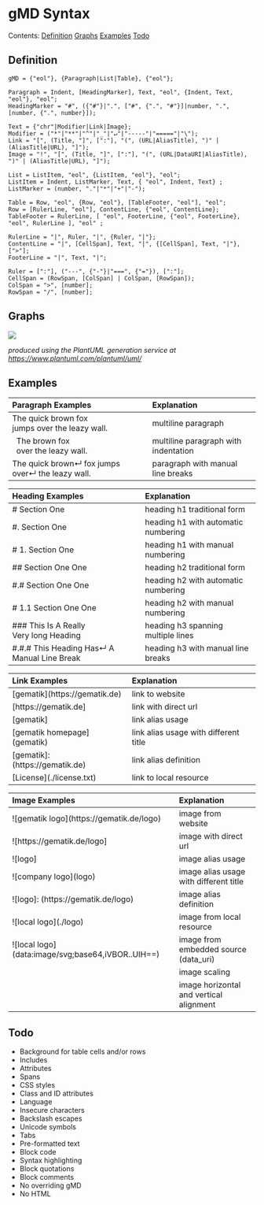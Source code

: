 # gMD Syntax

Contents: [Definition](#definition) [Graphs](#graphs) [Examples](#examples) [Todo](#todo)

## Definition

```
gMD = {"eol"}, {Paragraph|List|Table}, {"eol"};

Paragraph = Indent, [HeadingMarker], Text, "eol", {Indent, Text, "eol"}, "eol";
HeadingMarker = "#", ({"#"}|".", ["#", {".", "#"}]|number, ".", [number, {".", number}]);

Text = {"chr"|Modifier|Link|Image}; 
Modifier = ("*"|"**"|"^"|"_"|"↵"|"-----"|"====="|"\");
Link = "[", (Title, "]", [":"], "(", (URL|AliasTitle), ")" | (AliasTitle|URL), "]"); 
Image = "!", "[", (Title, "]", [":"], "(", (URL|DataURI|AliasTitle), ")" | (AliasTitle|URL), "]"); 

List = ListItem, "eol", {ListItem, "eol"}, "eol";
ListItem = Indent, ListMarker, Text, { "eol", Indent, Text} ;
ListMarker = (number, "."|"*"|"+"|"-");

Table = Row, "eol", {Row, "eol"}, [TableFooter, "eol"], "eol"; 
Row = [RulerLine, "eol"], ContentLine, {"eol", ContentLine}; 
TableFooter = RulerLine, [ "eol", FooterLine, {"eol", FooterLine}, "eol", RulerLine ], "eol" ;

RulerLine = "|", Ruler, "|", {Ruler, "|"};
ContentLine = "|", [CellSpan], Text, "|", {[CellSpan], Text, "|"}, [">"];
FooterLine = "|", Text, "|";

Ruler = [":"], ("---", {"-"}|"===", {"="}), [":"];
CellSpan = (RowSpan, [ColSpan] | ColSpan, [RowSpan]);
ColSpan = ">", [number];
RowSpan = "/", [number];
```

## Graphs

![](https://www.plantuml.com/plantuml/svg/bLJHRjCm57ttLnZpaeu0xqITXZOXAgqIAjrJ2CYbNXSjJIRN4qYnN_aZVeWluLod5xk21rOfiNtkkSSdljUzE3XjdTdqjqBibbToBaTbXaw5KeuVjDKxgn_k_7LxS7wjDvqXV29KGlmX86tHRqtlIbc_DthRzhkbjlV6DgLSc--0OmvocPQXuJXMuYGLckevKeeHG_3g5UPrHCOu9xJn_UD-OonMCSohYJ6jGZE3LTelVjpNEwlySjYsjwsn-B3-tY_sUcT29GN381RgJ7brHg_FUBxW-VNZ9zulwOTnJZ-CdnJaIORyrkHttRhEm54J3RzH3UO51MvMr_vjr-f3PCm0pvJqiaYO1uNm1g9IH5ya-qoL_wDzfPs-MIsUj8UWqc8F6XREx5Eb6FchIXp8YaxGL3MkxCWwUS63h4IYqYbdvVFnn5_G4IkgM6mtS5R3jsGgBU2dZfHtm-2CFQ8DkvG2L6JNgyVEMDJ79CRbq3ju8f2xEGTZAsJIv269rEnb2kOYEHROSygLR0wd81AA-dgcbTDyJ8jG2NQMaUjBqtKV7tIVxbVC-oTE9wNELLC9jiT26OajoJdtLK6jJgAeHuZz7XTp5MQnzqYGjwDIuhnfIkQ6oOFqagOJU0pJPJo2vE4ytLh8WSE1roS1SM7wBVr9_GO0)

_produced using the PlantUML generation service at https://www.plantuml.com/plantuml/uml/_ 

## Examples

| Paragraph Examples                                            | Explanation                              |
|:--------------------------------------------------------------|:-----------------------------------------|
| The quick brown fox<br>jumps over the leazy wall.             | multiline paragraph                      |
| &nbsp;&nbsp;The brown fox<br>&nbsp;&nbsp;over the leazy wall. | multiline paragraph with indentation     |
| The quick brown↵ fox jumps over↵ the leazy wall.              | paragraph with manual line breaks        |

| Heading Examples                                              | Explanation                              |
|:--------------------------------------------------------------|:-----------------------------------------|
| # Section One                                                 | heading h1 traditional form              |
| #. Section One                                                | heading h1 with automatic numbering      |
| # 1. Section One                                              | heading h1 with manual numbering         |
| ## Section One One                                            | heading h2 traditional form              |
| #.# Section One One                                           | heading h2 with automatic numbering      |
| # 1.1 Section One One                                         | heading h2 with manual numbering         |
| ### This Is A Really<br>Very long Heading                     | heading h3 spanning multiple lines       |
| #.#.# This Heading Has↵ A Manual Line Break                   | heading h3 with manual line breaks       |

| Link Examples                         | Explanation                              |
|:--------------------------------------|:-----------------------------------------|
| \[gematik\](https[]()://gematik.de)   | link to website                          |
| \[https[]()://gematik.de]             | link with direct url                     |
| \[gematik\]                           | link alias usage                         |
| \[gematik homepage\](gematik)         | link alias usage with different title    |  
| \[gematik\]: (https[]()://gematik.de) | link alias definition                    | 
| \[License](./license.txt)             | link to local resource                   |

| Image Examples                                       | Explanation                               |
|:-----------------------------------------------------|:------------------------------------------|
| !\[gematik logo\](https[]()://gematik.de/logo)       | image from website                        |
| !\[https[]()://gematik.de/logo\]                     | image with direct url                     |
| !\[logo\]                                            | image alias usage                         |
| !\[company logo\](logo)                              | image alias usage with different title    |
| !\[logo\]: (https[]()://gematik.de/logo)             | image alias definition                    |
| !\[local logo\](./logo)                              | image from local resource                 |
| !\[local logo\](data:image/svg;base64,iVBOR..UIH==)  | image from embedded source (data_uri)     |
|                                                      | image scaling                             |
|                                                      | image horizontal and vertical alignment   |

## Todo

- Background for table cells and/or rows 
- Includes
- Attributes
- Spans
- CSS styles
- Class and ID attributes
- Language
- Insecure characters
- Backslash escapes
- Unicode symbols
- Tabs
- Pre-formatted text
- Block code
- Syntax highlighting
- Block quotations
- Block comments
- No overriding gMD 
- No HTML









